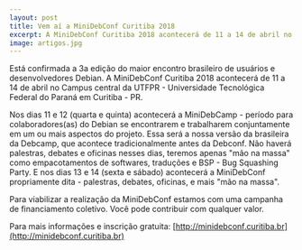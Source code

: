 ```yaml
---
layout: post
title: Vem aí a MiniDebConf Curitiba 2018
excerpt: A MiniDebConf Curitiba 2018 acontecerá de 11 a 14 de abril no Campus central da UTFPR
image: artigos.jpg
---
```

Está confirmada a 3a edição do maior encontro brasileiro de usuários e desenvolvedores Debian.
A MiniDebConf Curitiba 2018 acontecerá de 11 a 14 de abril no Campus central da UTFPR - Universidade Tecnológica Federal do Paraná em Curitiba - PR.

Nos dias 11 e 12 (quarta e quinta) acontecerá a MiniDebCamp - período para colaboradores(as) do Debian se encontrarem e trabalharem conjuntamente em um ou mais aspectos do projeto. Essa será a nossa versão da brasileira da Debcamp, que acontece tradicionalmente antes da Debconf. Não haverá palestras, debates e oficinas nesses dias, teremos apenas "mão na massa" como empacotamentos de softwares, traduções e BSP - Bug Squashing Party.
E nos dias 13 e 14 (sexta e sábado) acontecerá a MiniDebConf propriamente dita - palestras, debates, oficinas, e mais "mão na massa".

Para viabilizar a realização da MiniDebConf estamos com uma campanha de financiamento coletivo. Você pode contribuir com qualquer valor.

Para mais informações e inscrição gratuita:
[http://minidebconf.curitiba.br](http://minidebconf.curitiba.br)

